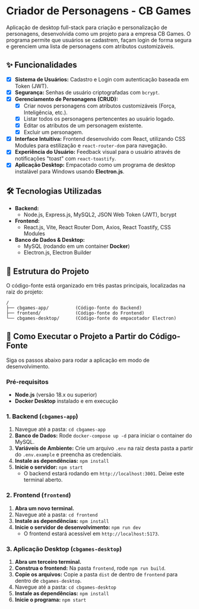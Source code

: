 #  Criador de Personagens - CB Games

Aplicação de desktop full-stack para criação e personalização de personagens, desenvolvida como um projeto para a empresa CB Games. O programa permite que usuários se cadastrem, façam login de forma segura e gerenciem uma lista de personagens com atributos customizáveis.

## ✨ Funcionalidades

- [x] **Sistema de Usuários:** Cadastro e Login com autenticação baseada em Token (JWT).
- [x] **Segurança:** Senhas de usuário criptografadas com `bcrypt`.
- [x] **Gerenciamento de Personagens (CRUD):**
    - [x] Criar novos personagens com atributos customizáveis (Força, Inteligência, etc.).
    - [x] Listar todos os personagens pertencentes ao usuário logado.
    - [x] Editar os atributos de um personagem existente.
    - [x] Excluir um personagem.
- [x] **Interface Intuitiva:** Frontend desenvolvido com React, utilizando CSS Modules para estilização e `react-router-dom` para navegação.
- [x] **Experiência do Usuário:** Feedback visual para o usuário através de notificações "toast" com `react-toastify`.
- [x] **Aplicação Desktop:** Empacotado como um programa de desktop instalável para Windows usando **Electron.js**.

## 🛠️ Tecnologias Utilizadas

* **Backend:**
    * Node.js, Express.js, MySQL2, JSON Web Token (JWT), bcrypt
* **Frontend:**
    * React.js, Vite, React Router Dom, Axios, React Toastify, CSS Modules
* **Banco de Dados & Desktop:**
    * MySQL (rodando em um container **Docker**)
    * Electron.js, Electron Builder

## 📂 Estrutura do Projeto

O código-fonte está organizado em três pastas principais, localizadas na raiz do projeto:

```
/
├── cbgames-app/          (Código-fonte do Backend)
├── frontend/             (Código-fonte do Frontend)
└── cbgames-desktop/      (Código-fonte do empacotador Electron)
```

## 🚀 Como Executar o Projeto a Partir do Código-Fonte

Siga os passos abaixo para rodar a aplicação em modo de desenvolvimento.

### Pré-requisitos

* **Node.js** (versão 18.x ou superior)
* **Docker Desktop** instalado e em execução

### 1. Backend (`cbgames-app`)

1.  Navegue até a pasta: `cd cbgames-app`
2.  **Banco de Dados:** Rode `docker-compose up -d` para iniciar o container do MySQL.
3.  **Variáveis de Ambiente:** Crie um arquivo `.env` na raiz desta pasta a partir do `.env.example` e preencha as credenciais.
4.  **Instale as dependências:** `npm install`
5.  **Inicie o servidor:** `npm start`
    * O backend estará rodando em `http://localhost:3001`. Deixe este terminal aberto.

### 2. Frontend (`frontend`)

1.  **Abra um novo terminal.**
2.  Navegue até a pasta: `cd frontend`
3.  **Instale as dependências:** `npm install`
4.  **Inicie o servidor de desenvolvimento:** `npm run dev`
    * O frontend estará acessível em `http://localhost:5173`.

### 3. Aplicação Desktop (`cbgames-desktop`)

1.  **Abra um terceiro terminal.**
2.  **Construa o frontend:** Na pasta `frontend`, rode `npm run build`.
3.  **Copie os arquivos:** Copie a pasta `dist` de dentro de `frontend` para dentro de `cbgames-desktop`.
4.  Navegue até a pasta: `cd cbgames-desktop`
5.  **Instale as dependências:** `npm install`
6.  **Inicie o programa:** `npm start`
